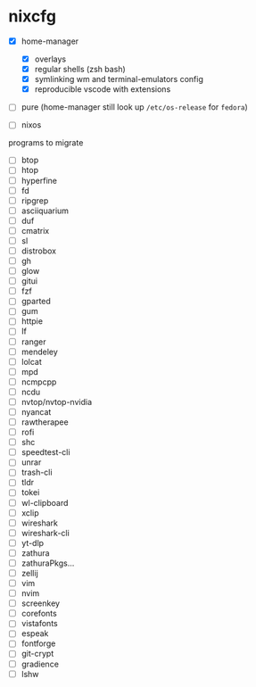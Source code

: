 # nixcfg

- [x] home-manager
  - [x] overlays
  - [x] regular shells (zsh bash)
  - [x] symlinking wm and terminal-emulators config
  - [x] reproducible vscode with extensions
- [ ] pure (home-manager still look up `/etc/os-release` for `fedora`)
- [ ] nixos


programs to migrate

- [ ] btop
- [ ] htop
- [ ] hyperfine
- [ ] fd
- [ ] ripgrep
- [ ] asciiquarium
- [ ] duf
- [ ] cmatrix
- [ ] sl
- [ ] distrobox
- [ ] gh
- [ ] glow
- [ ] gitui
- [ ] fzf
- [ ] gparted
- [ ] gum
- [ ] httpie
- [ ] lf
- [ ] ranger
- [ ] mendeley
- [ ] lolcat
- [ ] mpd
- [ ] ncmpcpp
- [ ] ncdu
- [ ] nvtop/nvtop-nvidia
- [ ] nyancat
- [ ] rawtherapee
- [ ] rofi
- [ ] shc
- [ ] speedtest-cli
- [ ] unrar
- [ ] trash-cli
- [ ] tldr
- [ ] tokei
- [ ] wl-clipboard
- [ ] xclip
- [ ] wireshark
- [ ] wireshark-cli
- [ ] yt-dlp
- [ ] zathura
- [ ] zathuraPkgs...
- [ ] zellij
- [ ] vim
- [ ] nvim
- [ ] screenkey
- [ ] corefonts
- [ ] vistafonts
- [ ] espeak
- [ ] fontforge
- [ ] git-crypt
- [ ] gradience
- [ ] lshw
